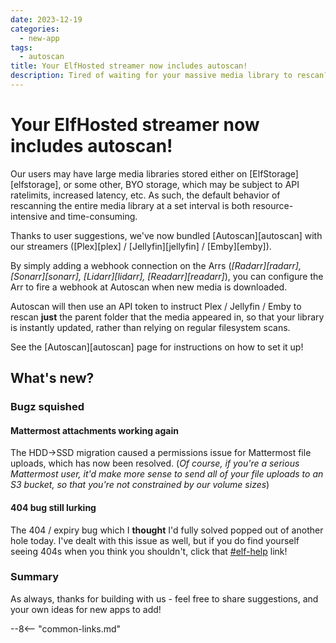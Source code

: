 ```yaml
---
date: 2023-12-19
categories:
  - new-app
tags:
  - autoscan
title: Your ElfHosted streamer now includes autoscan!
description: Tired of waiting for your massive media library to rescan? All streaming apps now get FREE bundled autoscan, for instant Library updates!
---
```

# Your ElfHosted streamer now includes autoscan!

Our users may have large media libraries stored either on [ElfStorage][elfstorage], or some other, BYO storage, which may be subject to API ratelimits, increased latency, etc. As such, the default behavior of rescanning the entire media library at a set interval is both resource-intensive and time-consuming.

Thanks to user suggestions, we've now bundled [Autoscan][autoscan] with our streamers ([Plex][plex] / [Jellyfin][jellyfin] / [Emby][emby]). 

By simply adding a webhook connection on the Arrs (*[Radarr][radarr], [Sonarr][sonarr], [Lidarr][lidarr], [Readarr][readarr]*), you can configure the Arr to fire a webhook at Autoscan when new media is downloaded. 

Autoscan will then use an API token to instruct Plex / Jellyfin / Emby to rescan **just** the parent folder that the media appeared in, so that your library is instantly updated, rather than relying on regular filesystem scans.

See the [Autoscan][autoscan] page for instructions on how to set it up!

<!-- more -->

## What's new? ##

### Bugz squished

#### Mattermost attachments working again

The HDD->SSD migration caused a permissions issue for Mattermost file uploads, which has now been resolved. (*Of course, if you're a serious Mattermost user, it'd make more sense to send all of your file uploads to an S3 bucket, so that you're not constrained by our volume sizes*)

#### 404 bug still lurking

The 404 / expiry bug which I **thought** I'd fully solved popped out of another hole today. I've dealt with this issue as well, but if you do find yourself seeing 404s when you think you shouldn't, click that [#elf-help](https://discord.com/channels/396055506072109067/1119478614287712337) link!

### Summary

As always, thanks for building with us - feel free to share suggestions, and your own ideas for new apps to add!

--8<-- "common-links.md"